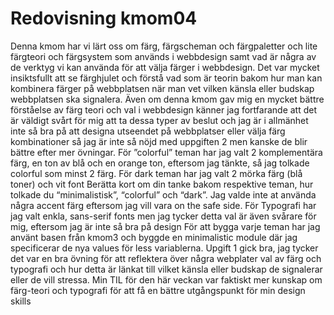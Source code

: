 ---
---
Redovisning kmom04
=========================

Denna kmom har vi lärt oss om färg, färgscheman och färgpaletter och lite färgteori och färgsystem som används i webbdesign samt vad är några av de verktyg vi kan använda för att välja  färger i webbdesign. Det var mycket insiktsfullt att se färghjulet och förstå vad som är teorin bakom hur man kan kombinera färger på webbplatsen när man vet vilken känsla eller budskap webbplatsen ska signalera. Även om denna kmom gav mig en mycket bättre förståelse av färg teori och  val i webbdesign känner jag fortfarande att det är väldigt svårt för mig att ta dessa typer av beslut och jag är i allmänhet inte så bra på att designa utseendet på webbplatser eller välja färg kombinationer så jag är inte så nöjd med uppgiften 2 men kanske de blir bättre efter mer övningar. 
För ”colorful” teman har jag valt 2 komplementära färg, en ton av blå och en orange ton, eftersom jag tänkte, så jag tolkade colorful som minst 2 färg.
För dark teman har jag valt 2 mörka färg (blå toner) och vit font
Berätta kort om din tanke bakom respektive teman, hur tolkade du “minimalistisk”, “colorful” och “dark”.
Jag valde inte at använda några accent färg eftersom jag vill vara on the safe side. 
För Typografi har jag valt enkla, sans-serif fonts men jag tycker detta val är även svårare för mig, eftersom jag är inte så bra på design
För att bygga varje teman har jag använt basen från kmom3 och byggde en minimalistic module där jag specificerar de nya values för less variablerna.
Upgift 1 gick bra, jag tycker det var en bra övning för att reflektera över några webplater val av färg och typografi och hur detta är länkat till vilket känsla eller budskap de signalerar eller de vill stressa.
Min TIL för den här veckan var faktiskt mer kunskap om färg-teori och typografi för att få en bättre utgångspunkt för min design skills
